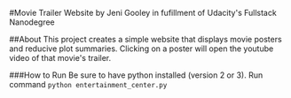 #Movie Trailer Website
by Jeni Gooley in fufillment of Udacity's Fullstack Nanodegree 

##About 
This project creates a simple website that displays movie posters and reducive plot summaries.
Clicking on a poster will open the youtube video of that movie's trailer. 

###How to Run
Be sure to have python installed (version 2 or 3).
Run command `python entertainment_center.py` 
